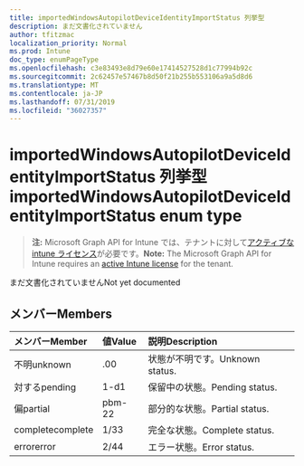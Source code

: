 ```yaml
---
title: importedWindowsAutopilotDeviceIdentityImportStatus 列挙型
description: まだ文書化されていません
author: tfitzmac
localization_priority: Normal
ms.prod: Intune
doc_type: enumPageType
ms.openlocfilehash: c3e83493e8d79e60e17414527528d1c77994b92c
ms.sourcegitcommit: 2c62457e57467b8d50f21b255b553106a9a5d8d6
ms.translationtype: MT
ms.contentlocale: ja-JP
ms.lasthandoff: 07/31/2019
ms.locfileid: "36027357"
---
```

# <a name="importedwindowsautopilotdeviceidentityimportstatus-enum-type"></a><span data-ttu-id="465d4-103">importedWindowsAutopilotDeviceIdentityImportStatus 列挙型</span><span class="sxs-lookup"><span data-stu-id="465d4-103">importedWindowsAutopilotDeviceIdentityImportStatus enum type</span></span>

> <span data-ttu-id="465d4-104">**注:** Microsoft Graph API for Intune では、テナントに対して[アクティブな intune ライセンス](https://go.microsoft.com/fwlink/?linkid=839381)が必要です。</span><span class="sxs-lookup"><span data-stu-id="465d4-104">**Note:** The Microsoft Graph API for Intune requires an [active Intune license](https://go.microsoft.com/fwlink/?linkid=839381) for the tenant.</span></span>

<span data-ttu-id="465d4-105">まだ文書化されていません</span><span class="sxs-lookup"><span data-stu-id="465d4-105">Not yet documented</span></span>

## <a name="members"></a><span data-ttu-id="465d4-106">メンバー</span><span class="sxs-lookup"><span data-stu-id="465d4-106">Members</span></span>
|<span data-ttu-id="465d4-107">メンバー</span><span class="sxs-lookup"><span data-stu-id="465d4-107">Member</span></span>|<span data-ttu-id="465d4-108">値</span><span class="sxs-lookup"><span data-stu-id="465d4-108">Value</span></span>|<span data-ttu-id="465d4-109">説明</span><span class="sxs-lookup"><span data-stu-id="465d4-109">Description</span></span>|
|:---|:---|:---|
|<span data-ttu-id="465d4-110">不明</span><span class="sxs-lookup"><span data-stu-id="465d4-110">unknown</span></span>|<span data-ttu-id="465d4-111">.0</span><span class="sxs-lookup"><span data-stu-id="465d4-111">0</span></span>|<span data-ttu-id="465d4-112">状態が不明です。</span><span class="sxs-lookup"><span data-stu-id="465d4-112">Unknown status.</span></span>|
|<span data-ttu-id="465d4-113">対する</span><span class="sxs-lookup"><span data-stu-id="465d4-113">pending</span></span>|<span data-ttu-id="465d4-114">1-d</span><span class="sxs-lookup"><span data-stu-id="465d4-114">1</span></span>|<span data-ttu-id="465d4-115">保留中の状態。</span><span class="sxs-lookup"><span data-stu-id="465d4-115">Pending status.</span></span>|
|<span data-ttu-id="465d4-116">偏</span><span class="sxs-lookup"><span data-stu-id="465d4-116">partial</span></span>|<span data-ttu-id="465d4-117">pbm-2</span><span class="sxs-lookup"><span data-stu-id="465d4-117">2</span></span>|<span data-ttu-id="465d4-118">部分的な状態。</span><span class="sxs-lookup"><span data-stu-id="465d4-118">Partial status.</span></span>|
|<span data-ttu-id="465d4-119">complete</span><span class="sxs-lookup"><span data-stu-id="465d4-119">complete</span></span>|<span data-ttu-id="465d4-120">1/3</span><span class="sxs-lookup"><span data-stu-id="465d4-120">3</span></span>|<span data-ttu-id="465d4-121">完全な状態。</span><span class="sxs-lookup"><span data-stu-id="465d4-121">Complete status.</span></span>|
|<span data-ttu-id="465d4-122">error</span><span class="sxs-lookup"><span data-stu-id="465d4-122">error</span></span>|<span data-ttu-id="465d4-123">2/4</span><span class="sxs-lookup"><span data-stu-id="465d4-123">4</span></span>|<span data-ttu-id="465d4-124">エラー状態。</span><span class="sxs-lookup"><span data-stu-id="465d4-124">Error status.</span></span>|



